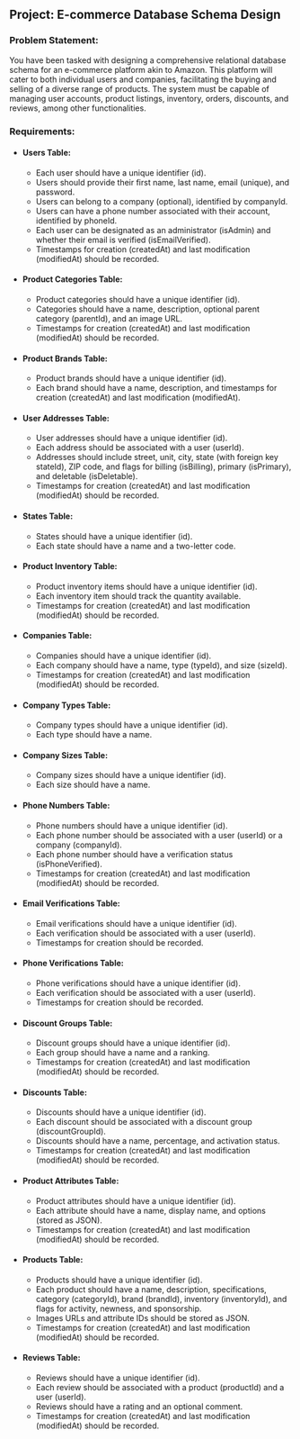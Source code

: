 <h2>Project: E-commerce Database Schema Design</h2>

<h3>Problem Statement:</h3>
<p>You have been tasked with designing a comprehensive relational database schema for an e-commerce platform akin to Amazon. This platform will cater to both individual users and companies, facilitating the buying and selling of a diverse range of products. The system must be capable of managing user accounts, product listings, inventory, orders, discounts, and reviews, among other functionalities.</p>

<h3>Requirements:</h3>

<ul>
  <li>
    <h4>Users Table:</h4>
    <ul>
      <li>Each user should have a unique identifier (id).</li>
      <li>Users should provide their first name, last name, email (unique), and password.</li>
      <li>Users can belong to a company (optional), identified by companyId.</li>
      <li>Users can have a phone number associated with their account, identified by phoneId.</li>
      <li>Each user can be designated as an administrator (isAdmin) and whether their email is verified (isEmailVerified).</li>
      <li>Timestamps for creation (createdAt) and last modification (modifiedAt) should be recorded.</li>
    </ul>
  </li>

  <li>
    <h4>Product Categories Table:</h4>
    <ul>
      <li>Product categories should have a unique identifier (id).</li>
      <li>Categories should have a name, description, optional parent category (parentId), and an image URL.</li>
      <li>Timestamps for creation (createdAt) and last modification (modifiedAt) should be recorded.</li>
    </ul>
  </li>

  <li>
    <h4>Product Brands Table:</h4>
    <ul>
      <li>Product brands should have a unique identifier (id).</li>
      <li>Each brand should have a name, description, and timestamps for creation (createdAt) and last modification (modifiedAt).</li>
    </ul>
  </li>

  <li>
    <h4>User Addresses Table:</h4>
    <ul>
      <li>User addresses should have a unique identifier (id).</li>
      <li>Each address should be associated with a user (userId).</li>
      <li>Addresses should include street, unit, city, state (with foreign key stateId), ZIP code, and flags for billing (isBilling), primary (isPrimary), and deletable (isDeletable).</li>
      <li>Timestamps for creation (createdAt) and last modification (modifiedAt) should be recorded.</li>
    </ul>
  </li>

  <li>
    <h4>States Table:</h4>
    <ul>
      <li>States should have a unique identifier (id).</li>
      <li>Each state should have a name and a two-letter code.</li>
    </ul>
  </li>

  <li>
    <h4>Product Inventory Table:</h4>
    <ul>
      <li>Product inventory items should have a unique identifier (id).</li>
      <li>Each inventory item should track the quantity available.</li>
      <li>Timestamps for creation (createdAt) and last modification (modifiedAt) should be recorded.</li>
    </ul>
  </li>

  <li>
    <h4>Companies Table:</h4>
    <ul>
      <li>Companies should have a unique identifier (id).</li>
      <li>Each company should have a name, type (typeId), and size (sizeId).</li>
      <li>Timestamps for creation (createdAt) and last modification (modifiedAt) should be recorded.</li>
    </ul>
  </li>

  <li>
    <h4>Company Types Table:</h4>
    <ul>
      <li>Company types should have a unique identifier (id).</li>
      <li>Each type should have a name.</li>
    </ul>
  </li>

  <li>
    <h4>Company Sizes Table:</h4>
    <ul>
      <li>Company sizes should have a unique identifier (id).</li>
      <li>Each size should have a name.</li>
    </ul>
  </li>

  <li>
    <h4>Phone Numbers Table:</h4>
    <ul>
      <li>Phone numbers should have a unique identifier (id).</li>
      <li>Each phone number should be associated with a user (userId) or a company (companyId).</li>
      <li>Each phone number should have a verification status (isPhoneVerified).</li>
      <li>Timestamps for creation (createdAt) and last modification (modifiedAt) should be recorded.</li>
    </ul>
  </li>

  <li>
    <h4>Email Verifications Table:</h4>
    <ul>
      <li>Email verifications should have a unique identifier (id).</li>
      <li>Each verification should be associated with a user (userId).</li>
      <li>Timestamps for creation should be recorded.</li>
    </ul>
  </li>

  <li>
    <h4>Phone Verifications Table:</h4>
    <ul>
      <li>Phone verifications should have a unique identifier (id).</li>
      <li>Each verification should be associated with a user (userId).</li>
      <li>Timestamps for creation should be recorded.</li>
    </ul>
  </li>

  <li>
    <h4>Discount Groups Table:</h4>
    <ul>
      <li>Discount groups should have a unique identifier (id).</li>
      <li>Each group should have a name and a ranking.</li>
      <li>Timestamps for creation (createdAt) and last modification (modifiedAt) should be recorded.</li>
    </ul>
  </li>

  <li>
    <h4>Discounts Table:</h4>
    <ul>
      <li>Discounts should have a unique identifier (id).</li>
      <li>Each discount should be associated with a discount group (discountGroupId).</li>
      <li>Discounts should have a name, percentage, and activation status.</li>
      <li>Timestamps for creation (createdAt) and last modification (modifiedAt) should be recorded.</li>
    </ul>
  </li>

  <li>
    <h4>Product Attributes Table:</h4>
    <ul>
      <li>Product attributes should have a unique identifier (id).</li>
      <li>Each attribute should have a name, display name, and options (stored as JSON).</li>
      <li>Timestamps for creation (createdAt) and last modification (modifiedAt) should be recorded.</li>
    </ul>
  </li>

  <li>
    <h4>Products Table:</h4>
    <ul>
      <li>Products should have a unique identifier (id).</li>
      <li>Each product should have a name, description, specifications, category (categoryId), brand (brandId), inventory (inventoryId), and flags for activity, newness, and sponsorship.</li>
      <li>Images URLs and attribute IDs should be stored as JSON.</li>
      <li>Timestamps for creation (createdAt) and last modification (modifiedAt) should be recorded.</li>
    </ul>
  </li>

  <li>
    <h4>Reviews Table:</h4>
    <ul>
      <li>Reviews should have a unique identifier (id).</li>
      <li>Each review should be associated with a product (productId) and a user (userId).</li>
      <li>Reviews should have a rating and an optional comment.</li>
      <li>Timestamps for creation (createdAt) and last modification (modifiedAt) should be recorded.</li>
    </ul>
  </li>
</ul>
